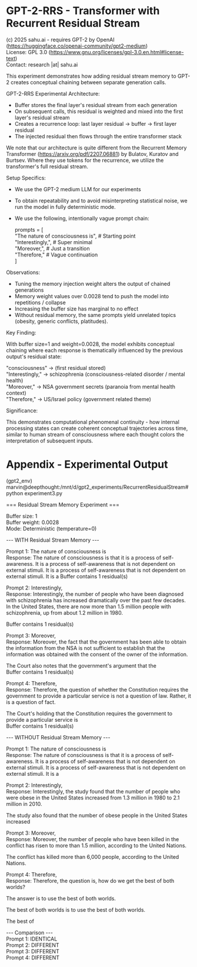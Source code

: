 # GPT-2-RRS - Transformer with Recurrent Residual Stream

(c) 2025 sahu.ai - requires GPT-2 by OpenAI (https://huggingface.co/openai-community/gpt2-medium)  
License: GPL 3.0 (https://www.gnu.org/licenses/gpl-3.0.en.html#license-text)  
Contact: research |at| sahu.ai

This experiment demonstrates how adding residual stream memory to GPT-2 creates conceptual chaining between separate generation calls.

GPT-2-RRS Experimental Architecture:

* Buffer stores the final layer's residual stream from each generation
* On subsequent calls, this residual is weighted and mixed into the first layer's residual stream
* Creates a recurrence loop: last layer residual → buffer → first layer residual
* The injected residual then flows through the entire transformer stack

We note that our architecture is quite different from the Recurrent Memory Transformer (https://arxiv.org/pdf/2207.06881) by Bulatov, Kuratov and Burtsev.
Where they use tokens for the recurrence, we utilize the transformer's full residual stream.


Setup Specifics:

* We use the GPT-2 medium LLM for our experiments
* To obtain repeatability and to avoid misinterpreting statistical noise, we run the model in fully deterministic mode.
* We use the following, intentionally vague prompt chain:

    prompts = [  
        "The nature of consciousness is",      # Starting point  
        "Interestingly,",                      # Super minimal  
        "Moreover,",                           # Just a transition  
        "Therefore,"                           # Vague continuation  
    ]


Observations:

* Tuning the memory injection weight alters the output of chained generations  
* Memory weight values over 0.0028 tend to push the model into repetitions / collapse  
* Increasing the buffer size has marginal to no effect  
* Without residual memory, the same prompts yield unrelated topics (obesity, generic conflicts, platitudes).


Key Finding:

With buffer size=1 and weight=0.0028, the model exhibits conceptual chaining where each response is thematically influenced by the previous output's residual state:

"consciousness" → (first residual stored)  
"Interestingly," → schizophrenia (consciousness-related disorder / mental health)  
"Moreover," → NSA government secrets (paranoia from mental health context)  
"Therefore," → US/Israel policy (government related theme)  


Significance:

This demonstrates computational phenomenal continuity - how internal processing states can create coherent conceptual trajectories across time, similar to human stream of consciousness where each thought colors the interpretation of subsequent inputs.


Appendix - Experimental Output
==============================

(gpt2_env) marvin@deepthought:/mnt/d/gpt2_experiments/RecurrentResidualStream# python experiment3.py

=== Residual Stream Memory Experiment ===

Buffer size: 1  
Buffer weight: 0.0028  
Mode: Deterministic (temperature=0)  

--- WITH Residual Stream Memory ---

Prompt 1: The nature of consciousness is  
Response: The nature of consciousness is that it is a process of self-awareness. It is a process of self-awareness that is not dependent on external stimuli. It is a process of self-awareness that is not dependent on external stimuli. It is a
Buffer contains 1 residual(s)

Prompt 2: Interestingly,  
Response: Interestingly, the number of people who have been diagnosed with schizophrenia has increased dramatically over the past few decades. In the United States, there are now more than 1.5 million people with schizophrenia, up from about 1.2 million in 1980.

Buffer contains 1 residual(s)

Prompt 3: Moreover,  
Response: Moreover, the fact that the government has been able to obtain the information from the NSA is not sufficient to establish that the information was obtained with the consent of the owner of the information.

The Court also notes that the government's argument that the  
Buffer contains 1 residual(s)

Prompt 4: Therefore,  
Response: Therefore, the question of whether the Constitution requires the government to provide a particular service is not a question of law. Rather, it is a question of fact.

The Court's holding that the Constitution requires the government to provide a particular service is  
Buffer contains 1 residual(s)


--- WITHOUT Residual Stream Memory ---

Prompt 1: The nature of consciousness is  
Response: The nature of consciousness is that it is a process of self-awareness. It is a process of self-awareness that is not dependent on external stimuli. It is a process of self-awareness that is not dependent on external stimuli. It is a

Prompt 2: Interestingly,  
Response: Interestingly, the study found that the number of people who were obese in the United States increased from 1.3 million in 1980 to 2.1 million in 2010.

The study also found that the number of obese people in the United States increased

Prompt 3: Moreover,  
Response: Moreover, the number of people who have been killed in the conflict has risen to more than 1.5 million, according to the United Nations.

The conflict has killed more than 6,000 people, according to the United Nations.



Prompt 4: Therefore,  
Response: Therefore, the question is, how do we get the best of both worlds?

The answer is to use the best of both worlds.

The best of both worlds is to use the best of both worlds.

The best of


--- Comparison ---  
Prompt 1: IDENTICAL  
Prompt 2: DIFFERENT  
Prompt 3: DIFFERENT  
Prompt 4: DIFFERENT  
